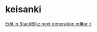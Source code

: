 # keisanki

[Edit in StackBlitz next generation editor ⚡️](https://stackblitz.com/~/github.com/yasikw/keisanki)